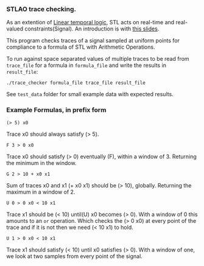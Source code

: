 ### STLAO trace checking.

As an extention of [Linear temporal logic](https://en.wikipedia.org/wiki/Linear_temporal_logic), STL acts on real-time and real-valued constraints(Signal). An introduction is with [this slides](https://people.eecs.berkeley.edu/~sseshia/fmee/lectures/EECS294-98_Spring2014_STL_Lecture.pdf).

This program checks traces of a signal sampled at uniform points for compliance to a formula of STL with Arithmetic Operations.

To run against space separated values of multiple traces to be read from `trace_file` for a formula in `formula_file` and write the results in `result_file`:

    ./trace_checker formula_file trace_file result_file

See `test_data` folder for small example data with expected results.


### Example Formulas, in prefix form

    (> 5) x0

Trace x0 should always satisfy (> 5).

    F 3 > 0 x0

Trace x0 should satisfy (> 0) eventually (F), within a window of 3. Returning the minimum in the
window.

    G 2 > 10 + x0 x1

Sum of traces x0 and x1 (+ x0 x1) should be (> 10), globally. Returning the maximum in a window of 2. 

    U 0 > 0 x0 < 10 x1

Trace x1 should be (< 10) until(U) x0 becomes (> 0). With a window of 0 this amounts to an `or` operation.
Which checks the (> 0 x0) at every point of the trace and if it is not then we need (< 10 x1) to hold.

    U 1 > 0 x0 < 10 x1

Trace x1 should satisfy (< 10) until x0 satisfies (> 0). With a window of one, we look at two samples
from every point of the signal.
